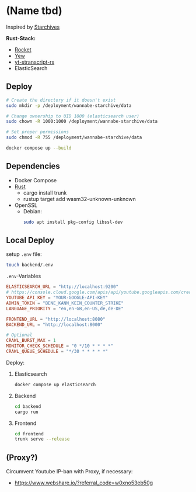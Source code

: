 # (Name tbd)

Inspired by [Starchives](https://github.com/kyjackson/starchives?tab=readme-ov-file)

**Rust-Stack:**

- [Rocket](https://rocket.rs/)
- [Yew](https://yew.rs/docs/next/getting-started/introduction)
- [yt-stranscript-rs](https://crates.io/crates/yt-transcript-rs)
- ElasticSearch

## Deploy

```bash
# Create the directory if it doesn't exist
sudo mkdir -p /deployment/wannabe-starchive/data

# Change ownership to UID 1000 (elasticsearch user)
sudo chown -R 1000:1000 /deployment/wannabe-starchive/data

# Set proper permissions
sudo chmod -R 755 /deployment/wannabe-starchive/data
```

```bash
docker compose up --build
```

## Dependencies

- Docker Compose
- [Rust](https://www.rust-lang.org/tools/install)
    - cargo install trunk
    - rustup target add wasm32-unknown-unknown
- OpenSSL
    - Debian:
        ```bash
        sudo apt install pkg-config libssl-dev
        ```

## Local Deploy

setup `.env` file:

```bash
touch backend/.env
```

`.env`-Variables

```toml
ELASTICSEARCH_URL = "http://localhost:9200"
# https://console.cloud.google.com/apis/api/youtube.googleapis.com/credentials
YOUTUBE_API_KEY = "YOUR-GOOGLE-API-KEY"
ADMIN_TOKEN = "BENE_KANN_KEIN_COUNTER_STRIKE"
LANGUAGE_PRIORITY = "en,en-GB,en-US,de,de-DE"

FRONTEND_URL = "http://localhost:8080"
BACKEND_URL = "http://localhost:8000"

# Optional
CRAWL_BURST_MAX = 1
MONITOR_CHECK_SCHEDULE = "0 */10 * * * *"
CRAWL_QUEUE_SCHEDULE = "*/30 * * * * *"
```

Deploy:

1. Elasticsearch
    ```bash
    docker compose up elasticsearch
    ```
2. Backend
    ```bash
    cd backend
    cargo run
    ```
3. Frontend
    ```bash
    cd frontend
    trunk serve --release
    ```

## (Proxy?)

Circumvent Youtube IP-ban with Proxy, if necessary:

- https://www.webshare.io/?referral_code=w0xno53eb50g
